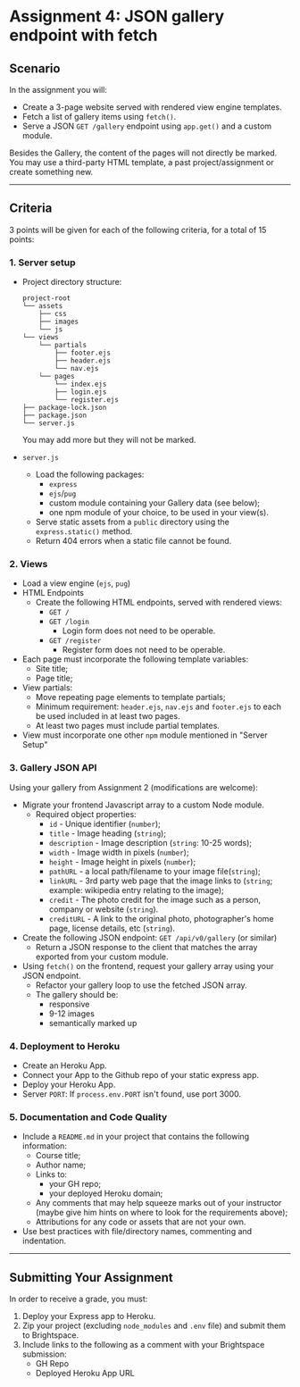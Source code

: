 # Assignment 4: JSON gallery endpoint with fetch
## Scenario
In the assignment you will:
- Create a 3-page website served with rendered view engine templates.
- Fetch a list of gallery items using `fetch()`.
- Serve a JSON `GET /gallery` endpoint using `app.get()` and a custom module.

Besides the Gallery, the content of the pages will not directly be marked. You may use a third-party HTML template, a past project/assignment or create something new.

---

## Criteria
3 points will be given for each of the following criteria, for a total of 15 points:

### 1. Server setup
- Project directory structure:

    ```
    project-root
    └── assets
        ├── css
        ├── images
        └── js
    └── views
        └── partials
            ├── footer.ejs
            ├── header.ejs
            └── nav.ejs
        └── pages
            └── index.ejs
            ├── login.ejs
            └── register.ejs
    ├── package-lock.json
    ├── package.json
    └── server.js
    ```

    You may add more but they will not be marked.

- `server.js`
  - Load the following packages:
    - `express`
    - `ejs`/`pug`
    - custom module containing your Gallery data (see below);
    - one npm module of your choice, to be used in your view(s).
  - Serve static assets from a `public` directory using the `express.static()` method.
  - Return 404 errors when a static file cannot be found.

### 2. Views
- Load a view engine (`ejs`, `pug`)
- HTML Endpoints
  - Create the following HTML endpoints, served with rendered views:
    - `GET /`
    - `GET /login`
      - Login form does not need to be operable.
    - `GET /register`
      - Register form does not need to be operable.
- Each page must incorporate the following template variables:
  - Site title;
  - Page title;
- View partials:
  - Move repeating page elements to template partials;
  - Minimum requirement: `header.ejs`, `nav.ejs` and `footer.ejs` to each be used included in at least two pages.
  - At least two pages must include partial templates.
- View must incorporate one other `npm` module mentioned in "Server Setup"

### 3. Gallery JSON API
Using your gallery from Assignment 2 (modifications are welcome):
- Migrate your frontend Javascript array to a custom Node module.
  - Required object properties:
    - `id` - Unique identifier (`number`);
    - `title` - Image heading (`string`);
    - `description` - Image description (`string`: 10-25 words);
    - `width` - Image width in pixels (`number`);
    - `height` - Image height in pixels (`number`);
    - `pathURL` - a local path/filename to your image file(`string`);
    - `linkURL` - 3rd party web page that the image links to (`string`; example: wikipedia entry relating to the image);
    - `credit` - The photo credit for the image such as a person, company or website (`string`).
    - `creditURL` - A link to the original photo, photographer's home page, license details, etc (`string`).
- Create the following JSON endpoint: `GET /api/v0/gallery` (or similar)
  - Return a JSON response to the client that matches the array exported from your custom module.
- Using `fetch()` on the frontend, request your gallery array using your JSON endpoint.
  - Refactor your gallery loop to use the fetched JSON array.
  - The gallery should be:
    - responsive
    - 9-12 images
    - semantically marked up

### 4. Deployment to Heroku
- Create an Heroku App.
- Connect your App to the Github repo of your static express app.
- Deploy your Heroku App.
- Server `PORT`: If `process.env.PORT` isn't found, use port 3000.

### 5. Documentation and Code Quality
- Include a `README.md` in your project that contains the following information:
  - Course title;
  - Author name;
  - Links to:
    - your GH repo;
    - your deployed Heroku domain;
  - Any comments that may help squeeze marks out of your instructor (maybe give him hints on where to look for the requirements above);
  - Attributions for any code or assets that are not your own.
- Use best practices with file/directory names, commenting and indentation.

---

## Submitting Your Assignment
In order to receive a grade, you must:
1. Deploy your Express app to Heroku.
2. Zip your project (excluding `node_modules` and `.env` file) and submit them to Brightspace.
3. Include links to the following as a comment with your Brightspace submission:
    - GH Repo
    - Deployed Heroku App URL

